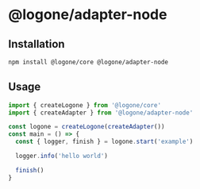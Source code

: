# @logone/adapter-node

## Installation

```sh
npm install @logone/core @logone/adapter-node
```

## Usage

```typescript
import { createLogone } from '@logone/core'
import { createAdapter } from '@logone/adapter-node'

const logone = createLogone(createAdapter())
const main = () => {
  const { logger, finish } = logone.start('example')

  logger.info('hello world')

  finish()
}
```
